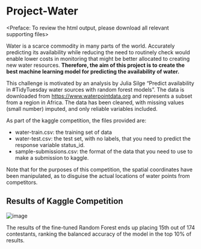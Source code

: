 # Project-Water

<Preface: To review the html output, please download all relevant supporting files>

Water is a scarce commodity in many parts of the world. Accurately predicting its availability while reducing the need to routinely check would enable lower costs in monitoring that might be better allocated to creating new water resources. **Therefore, the aim of this project is to create the best machine learning model for predicting the availability of water.**

This challenge is motivated by an analysis by Julia Silge “Predict availability in #TidyTuesday water sources with random forest models”. The data is downloaded from https://www.waterpointdata.org and represents a subset from a region in Africa. The data has been cleaned, with missing values (small number) imputed, and only reliable variables included.

As part of the kaggle competition, the files provided are:

- water-train.csv: the training set of data
- water-test.csv: the test set, with no labels, that you need to predict the response variable status_id.
- sample-submissions.csv: the format of the data that you need to use to make a submission to kaggle.

Note that for the purposes of this competition, the spatial coordinates have been manipulated, as to disguise the actual locations of water points from competitors.

## Results of Kaggle Competition
![image](https://github.com/jamesjliang/Project-Water/assets/161998923/d1bf7390-c9c9-4003-9e54-cc58972cae04)

The results of the fine-tuned Random Forest ends up placing 15th out of 174 contestants, ranking the balanced accuracy of the model in the top 10% of results.

